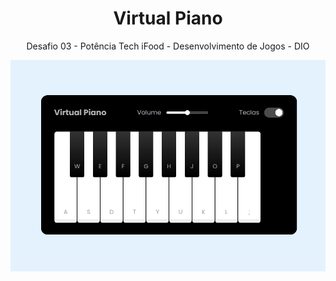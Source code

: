 <h1 align="center">Virtual Piano</h1>
<p align="center">Desafio 03 - Potência Tech iFood - Desenvolvimento de Jogos - DIO
</p>
<p align="center">
  <img src="./public/screenshot.png" width="1000">
</p>
